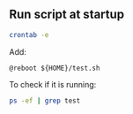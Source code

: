 ---
---

## Run script at startup

```bash
crontab -e
```

Add:
```
@reboot ${HOME}/test.sh
```

To check if it is running:

```bash
ps -ef | grep test
```
